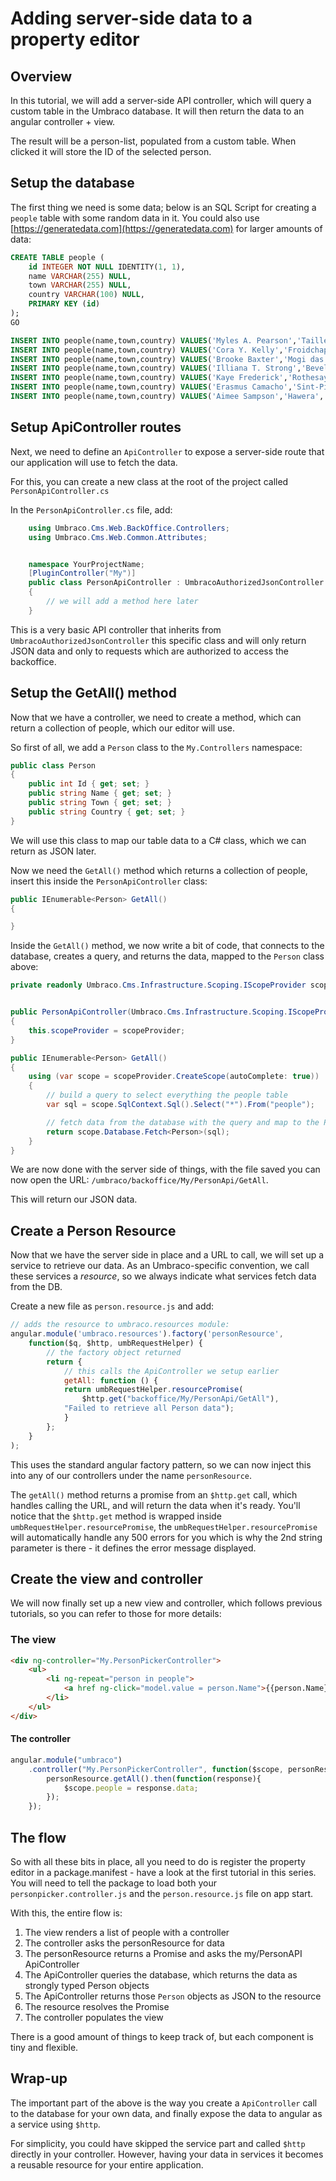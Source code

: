
# Adding server-side data to a property editor

## Overview

In this tutorial, we will add a server-side API controller, which will query a custom table in the Umbraco database. It will then return the data to an angular controller + view.

The result will be a person-list, populated from a custom table. When clicked it will store the ID of the selected person.

## Setup the database

The first thing we need is some data; below is an SQL Script for creating a `people` table with some random data in it. You could also use [https://generatedata.com](https://generatedata.com) for larger amounts of data:

```sql
CREATE TABLE people (
    id INTEGER NOT NULL IDENTITY(1, 1),
    name VARCHAR(255) NULL,
    town VARCHAR(255) NULL,
    country VARCHAR(100) NULL,
    PRIMARY KEY (id)
);
GO

INSERT INTO people(name,town,country) VALUES('Myles A. Pearson','Tailles','United Kingdom');
INSERT INTO people(name,town,country) VALUES('Cora Y. Kelly','Froidchapelle','Latvia');
INSERT INTO people(name,town,country) VALUES('Brooke Baxter','Mogi das Cruzes','Grenada');
INSERT INTO people(name,town,country) VALUES('Illiana T. Strong','Bevel','Bhutan');
INSERT INTO people(name,town,country) VALUES('Kaye Frederick','Rothesay','Turkmenistan');
INSERT INTO people(name,town,country) VALUES('Erasmus Camacho','Sint-Pieters-Kapelle','Saint Vincent and The Grenadines');
INSERT INTO people(name,town,country) VALUES('Aimee Sampson','Hawera','Antigua and Barbuda');`
```

## Setup ApiController routes

Next, we need to define an `ApiController` to expose a server-side route that our application will use to fetch the data.

For this, you can create a new class at the root of the project called `PersonApiController.cs`

In the `PersonApiController.cs` file, add:

```csharp
    using Umbraco.Cms.Web.BackOffice.Controllers;
    using Umbraco.Cms.Web.Common.Attributes;


    namespace YourProjectName;
    [PluginController("My")]
    public class PersonApiController : UmbracoAuthorizedJsonController
    {
        // we will add a method here later
    }
```

This is a very basic API controller that inherits from `UmbracoAuthorizedJsonController` this specific class and will only return JSON data and only to requests which are authorized to access the backoffice.

## Setup the GetAll() method

Now that we have a controller, we need to create a method, which can return a collection of people, which our editor will use.

So first of all, we add a `Person` class to the `My.Controllers` namespace:

```csharp
public class Person
{
    public int Id { get; set; }
    public string Name { get; set; }
    public string Town { get; set; }
    public string Country { get; set; }
}
```

We will use this class to map our table data to a C# class, which we can return as JSON later.

Now we need the `GetAll()` method which returns a collection of people, insert this inside the `PersonApiController` class:

```csharp
public IEnumerable<Person> GetAll()
{

}
```

Inside the `GetAll()` method, we now write a bit of code, that connects to the database, creates a query, and returns the data, mapped to the `Person` class above:

```csharp
private readonly Umbraco.Cms.Infrastructure.Scoping.IScopeProvider scopeProvider;


public PersonApiController(Umbraco.Cms.Infrastructure.Scoping.IScopeProvider scopeProvider)
{
    this.scopeProvider = scopeProvider;
}

public IEnumerable<Person> GetAll()
{
    using (var scope = scopeProvider.CreateScope(autoComplete: true))
    {
        // build a query to select everything the people table
        var sql = scope.SqlContext.Sql().Select("*").From("people");

        // fetch data from the database with the query and map to the Person class
        return scope.Database.Fetch<Person>(sql);
    }
}
```

We are now done with the server side of things, with the file saved you can now open the URL: `/umbraco/backoffice/My/PersonApi/GetAll`.

This will return our JSON data.

## Create a Person Resource

Now that we have the server side in place and a URL to call, we will set up a service to retrieve our data. As an Umbraco-specific convention, we call these services a _resource_, so we always indicate what services fetch data from the DB.

Create a new file as `person.resource.js` and add:

```javascript
// adds the resource to umbraco.resources module:
angular.module('umbraco.resources').factory('personResource',
    function($q, $http, umbRequestHelper) {
        // the factory object returned
        return {
            // this calls the ApiController we setup earlier
            getAll: function () {
            return umbRequestHelper.resourcePromise(
                $http.get("backoffice/My/PersonApi/GetAll"),
            "Failed to retrieve all Person data");
            }
        };
    }
);
```

This uses the standard angular factory pattern, so we can now inject this into any of our controllers under the name `personResource`.

The `getAll()` method returns a promise from an `$http.get` call, which handles calling the URL, and will return the data when it's ready. You'll notice that the `$http.get` method is wrapped inside `umbRequestHelper.resourcePromise`, the `umbRequestHelper.resourcePromise` will automatically handle any 500 errors for you which is why the 2nd string parameter is there - it defines the error message displayed.

## Create the view and controller

We will now finally set up a new view and controller, which follows previous tutorials, so you can refer to those for more details:

### The view

```html
<div ng-controller="My.PersonPickerController">
    <ul>
        <li ng-repeat="person in people">
            <a href ng-click="model.value = person.Name">{{person.Name}}</a>
        </li>
    </ul>
</div>
```

#### The controller

```javascript
angular.module("umbraco")
    .controller("My.PersonPickerController", function($scope, personResource){
        personResource.getAll().then(function(response){
            $scope.people = response.data;
        });
    });
```

## The flow

So with all these bits in place, all you need to do is register the property editor in a package.manifest - have a look at the first tutorial in this series. You will need to tell the package to load both your `personpicker.controller.js` and the `person.resource.js` file on app start.

With this, the entire flow is:

1. The view renders a list of people with a controller
2. The controller asks the personResource for data
3. The personResource returns a Promise and asks the my/PersonAPI ApiController
4. The ApiController queries the database, which returns the data as strongly typed Person objects
5. The ApiController returns those `Person` objects as JSON to the resource
6. The resource resolves the Promise
7. The controller populates the view

There is a good amount of things to keep track of, but each component is tiny and flexible.

## Wrap-up

The important part of the above is the way you create a `ApiController` call to the database for your own data, and finally expose the data to angular as a service using `$http`.

For simplicity, you could have skipped the service part and called `$http` directly in your controller. However, having your data in services it becomes a reusable resource for your entire application.
